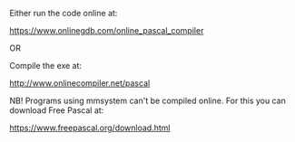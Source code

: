 Either run the code online at:

https://www.onlinegdb.com/online_pascal_compiler

OR

Compile the exe at:

http://www.onlinecompiler.net/pascal

NB! Programs using mmsystem can't be compiled online. For this you can download Free Pascal at:

https://www.freepascal.org/download.html
